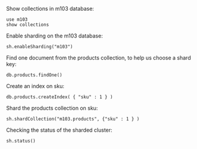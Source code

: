 Show collections in m103 database:
```
use m103
show collections
```
Enable sharding on the m103 database:
```
sh.enableSharding("m103")
```
Find one document from the products collection, to help us choose a shard key:
```
db.products.findOne()
```
Create an index on sku:
```
db.products.createIndex( { "sku" : 1 } )
```
Shard the products collection on sku:
```
sh.shardCollection("m103.products", {"sku" : 1 } )
```
Checking the status of the sharded cluster:
```
sh.status()
```

